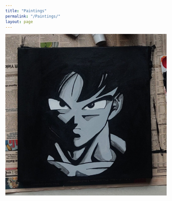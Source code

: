 ```yaml
---
title: "Paintings"
permalink: "/Paintings/"
layout: page
---
```


![Painting 1: Goku](/assets/Goku.jpg)
